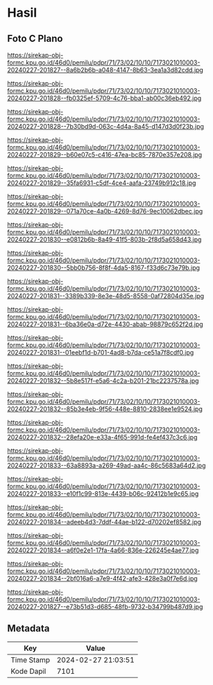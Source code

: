 # Hasil

## Foto C Plano

https://sirekap-obj-formc.kpu.go.id/46d0/pemilu/pdpr/71/73/02/10/10/7173021010003-20240227-201827--8a6b2b6b-a048-4147-8b63-3ea1a3d82cdd.jpg

https://sirekap-obj-formc.kpu.go.id/46d0/pemilu/pdpr/71/73/02/10/10/7173021010003-20240227-201828--fb0325ef-5709-4c76-bba1-ab00c36eb492.jpg

https://sirekap-obj-formc.kpu.go.id/46d0/pemilu/pdpr/71/73/02/10/10/7173021010003-20240227-201828--7b30bd9d-063c-4d4a-8a45-d147d3d0f23b.jpg

https://sirekap-obj-formc.kpu.go.id/46d0/pemilu/pdpr/71/73/02/10/10/7173021010003-20240227-201829--b60e07c5-c416-47ea-bc85-7870e357e208.jpg

https://sirekap-obj-formc.kpu.go.id/46d0/pemilu/pdpr/71/73/02/10/10/7173021010003-20240227-201829--35fa6931-c5df-4ce4-aafa-23749b912c18.jpg

https://sirekap-obj-formc.kpu.go.id/46d0/pemilu/pdpr/71/73/02/10/10/7173021010003-20240227-201829--071a70ce-4a0b-4269-8d76-9ec10062dbec.jpg

https://sirekap-obj-formc.kpu.go.id/46d0/pemilu/pdpr/71/73/02/10/10/7173021010003-20240227-201830--e0812b6b-8a49-41f5-803b-2f8d5a658d43.jpg

https://sirekap-obj-formc.kpu.go.id/46d0/pemilu/pdpr/71/73/02/10/10/7173021010003-20240227-201830--5bb0b756-8f8f-4da5-8167-f33d6c73e79b.jpg

https://sirekap-obj-formc.kpu.go.id/46d0/pemilu/pdpr/71/73/02/10/10/7173021010003-20240227-201831--3389b339-8e3e-48d5-8558-0af72804d35e.jpg

https://sirekap-obj-formc.kpu.go.id/46d0/pemilu/pdpr/71/73/02/10/10/7173021010003-20240227-201831--6ba36e0a-d72e-4430-abab-98879c652f2d.jpg

https://sirekap-obj-formc.kpu.go.id/46d0/pemilu/pdpr/71/73/02/10/10/7173021010003-20240227-201831--01eebf1d-b701-4ad8-b7da-ce51a7f8cdf0.jpg

https://sirekap-obj-formc.kpu.go.id/46d0/pemilu/pdpr/71/73/02/10/10/7173021010003-20240227-201832--5b8e517f-e5a6-4c2a-b201-21bc2237578a.jpg

https://sirekap-obj-formc.kpu.go.id/46d0/pemilu/pdpr/71/73/02/10/10/7173021010003-20240227-201832--85b3e4eb-9f56-448e-8810-2838ee1e9524.jpg

https://sirekap-obj-formc.kpu.go.id/46d0/pemilu/pdpr/71/73/02/10/10/7173021010003-20240227-201832--28efa20e-e33a-4f65-991d-fe4ef437c3c6.jpg

https://sirekap-obj-formc.kpu.go.id/46d0/pemilu/pdpr/71/73/02/10/10/7173021010003-20240227-201833--63a8893a-a269-49ad-aa4c-86c5683a64d2.jpg

https://sirekap-obj-formc.kpu.go.id/46d0/pemilu/pdpr/71/73/02/10/10/7173021010003-20240227-201833--e10f1c99-813e-4439-b06c-92412b1e9c65.jpg

https://sirekap-obj-formc.kpu.go.id/46d0/pemilu/pdpr/71/73/02/10/10/7173021010003-20240227-201834--adeeb4d3-7ddf-44ae-b122-d70202ef8582.jpg

https://sirekap-obj-formc.kpu.go.id/46d0/pemilu/pdpr/71/73/02/10/10/7173021010003-20240227-201834--a6f0e2e1-17fa-4a66-836e-226245e4ae77.jpg

https://sirekap-obj-formc.kpu.go.id/46d0/pemilu/pdpr/71/73/02/10/10/7173021010003-20240227-201834--2bf016a6-a7e9-4f42-afe3-428e3a0f7e6d.jpg

https://sirekap-obj-formc.kpu.go.id/46d0/pemilu/pdpr/71/73/02/10/10/7173021010003-20240227-201827--e73b51d3-d685-48fb-9732-b34799b487d9.jpg


## Metadata

| Key        | Value               |
| ---------- | ------------------- |
| Time Stamp | 2024-02-27 21:03:51 |
| Kode Dapil | 7101                |



